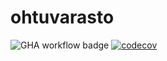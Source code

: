 # ohtuvarasto

![GHA workflow badge](https://github.com/kivistoilkka/ohtuvarasto/workflows/CI/badge.svg)
[![codecov](https://codecov.io/gh/kivistoilkka/ohtuvarasto/branch/main/graph/badge.svg?token=JYBQCBNP8V)](https://codecov.io/gh/kivistoilkka/ohtuvarasto)

